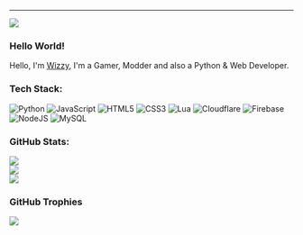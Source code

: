 ---
[![](https://visitcount.itsvg.in/api?id=Wizzy-tv&icon=3&color=1)](https://visitcount.itsvg.in)

### Hello World!
Hello, I'm [Wizzy](https://iam-wizzy.web.app/), I'm a Gamer, Modder and also a Python & Web Developer.

### Tech Stack:
![Python](https://img.shields.io/badge/python-3670A0?style=for-the-badge&logo=python&logoColor=ffdd54) ![JavaScript](https://img.shields.io/badge/javascript-%23323330.svg?style=for-the-badge&logo=javascript&logoColor=%23F7DF1E) ![HTML5](https://img.shields.io/badge/html5-%23E34F26.svg?style=for-the-badge&logo=html5&logoColor=white) ![CSS3](https://img.shields.io/badge/css3-%231572B6.svg?style=for-the-badge&logo=css3&logoColor=white) ![Lua](https://img.shields.io/badge/lua-%232C2D72.svg?style=for-the-badge&logo=lua&logoColor=white) ![Cloudflare](https://img.shields.io/badge/Cloudflare-F38020?style=for-the-badge&logo=Cloudflare&logoColor=white) ![Firebase](https://img.shields.io/badge/firebase-%23039BE5.svg?style=for-the-badge&logo=firebase) ![NodeJS](https://img.shields.io/badge/node.js-6DA55F?style=for-the-badge&logo=node.js&logoColor=white) ![MySQL](https://img.shields.io/badge/mysql-%2300f.svg?style=for-the-badge&logo=mysql&logoColor=white)
### GitHub Stats:
![](https://github-readme-stats.vercel.app/api?username=Wizzy-tv&theme=dark&hide_border=false&include_all_commits=true&count_private=true)<br/>
![](https://github-readme-streak-stats.herokuapp.com/?user=Wizzy-tv&theme=dark&hide_border=false)<br/>
![](https://github-readme-stats.vercel.app/api/top-langs/?username=Wizzy-tv&theme=dark&hide_border=false&include_all_commits=true&count_private=true&layout=compact)

### GitHub Trophies
![](https://github-trophies.vercel.app/?username=Wizzy-tv&theme=dark_dimmed&no-frame=false&no-bg=true&margin-w=4)

<!--
**Wizzy-TV/Wizzy-TV** is a ✨ _special_ ✨ repository because its `README.md` (this file) appears on your GitHub profile.

Here are some ideas to get you started:

- 🔭 I’m currently working on ...
- 🌱 I’m currently learning ...
- 👯 I’m looking to collaborate on ...
- 🤔 I’m looking for help with ...
- 💬 Ask me about ...
- 📫 How to reach me: ...
- 😄 Pronouns: ...
- ⚡ Fun fact: ...
-->
